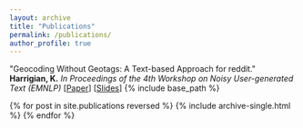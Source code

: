 ```yaml
---
layout: archive
title: "Publications"
permalink: /publications/
author_profile: true
---
```


"Geocoding Without Geotags: A Text-based Approach for reddit." **Harrigian, K.** *In Proceedings of the 4th Workshop on Noisy User-generated Text (EMNLP)* [[Paper](http://aclweb.org/anthology/W18-6103)] [[Slides](./files/WNUT_Talk.pdf)]
{% include base_path %}

{% for post in site.publications reversed %}
  {% include archive-single.html %}
{% endfor %}
